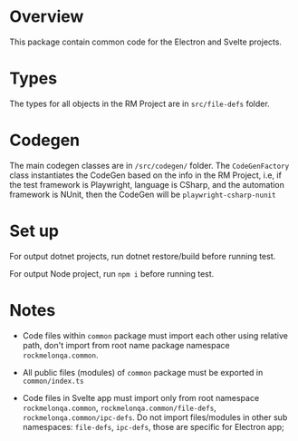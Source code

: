 # Overview

This package contain common code for the Electron and Svelte projects.

# Types

The types for all objects in the RM Project are in `src/file-defs` folder.

# Codegen

The main codegen classes are in `/src/codegen/` folder. The `CodeGenFactory` class instantiates the CodeGen based on the info in the RM Project, i.e, if the test framework is Playwright, language is CSharp, and the automation framework is NUnit, then the CodeGen will be `playwright-csharp-nunit`

# Set up

For output dotnet projects, run dotnet restore/build before running test.

For output Node project, run `npm i` before running test.

# Notes

- Code files within `common` package must import each other using relative path, don't import from root name package namespace `rockmelonqa.common`.

- All public files (modules) of `common` package must be exported in `common/index.ts`

- Code files in Svelte app must import only from root namespace `rockmelonqa.common`, `rockmelonqa.common/file-defs`, `rockmelonqa.common/ipc-defs`. Do not import files/modules in other sub namespaces: `file-defs`, `ipc-defs`, those are specific for Electron app;
